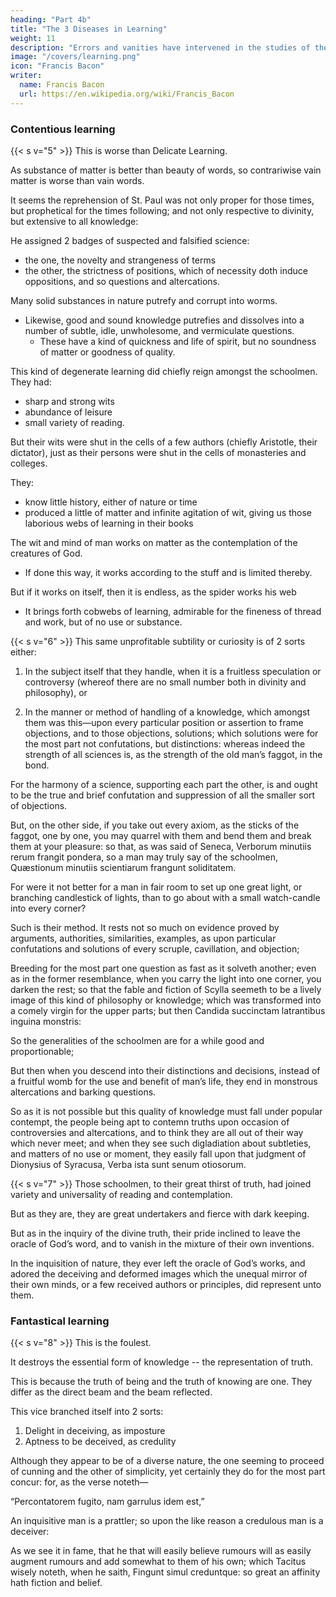 ```yaml
---
heading: "Part 4b"
title: "The 3 Diseases in Learning"
weight: 11
description: "Errors and vanities have intervened in the studies of the learned"
image: "/covers/learning.png"
icon: "Francis Bacon"
writer:
  name: Francis Bacon
  url: https://en.wikipedia.org/wiki/Francis_Bacon
---
```



### Contentious learning

{{< s v="5" >}} This is worse than Delicate Learning.

As substance of matter is better than beauty of words, so contrariwise vain matter is worse than vain words.

It seems the reprehension of St. Paul was not only proper for those times, but prophetical for the times following; and not only respective to divinity, but extensive to all knowledge:

<!-- Devita profanas vocum novitates, et oppositiones falsi nominis scientiæ.   -->

He assigned 2 badges of suspected and falsified science:

- the one, the novelty and strangeness of terms
- the other, the strictness of positions, which of necessity doth induce oppositions, and so questions and altercations. 

Many solid substances in nature putrefy and corrupt into worms.
- Likewise, good and sound knowledge putrefies and dissolves into a number of subtle, idle, unwholesome, and vermiculate questions.
  - These have a kind of quickness and life of spirit, but no soundness of matter or goodness of quality. 

This kind of degenerate learning did chiefly reign amongst the schoolmen. They had:
- sharp and strong wits
- abundance of leisure
- small variety of reading.

But their wits were shut in the cells of a few authors (chiefly Aristotle, their dictator), just as their persons were shut in the cells of monasteries and colleges. 

They:
- know little history, either of nature or time
- produced a little of matter and infinite agitation of wit, giving us those laborious webs of learning in their books

The wit and mind of man works on matter as the contemplation of the creatures of God.
- If done this way, it works according to the stuff and is limited thereby. 

But if it works on itself, then it is endless, as the spider works his web
- It brings forth cobwebs of learning, admirable for the fineness of thread and work, but of no use or substance.


{{< s v="6" >}} This same unprofitable subtility or curiosity is of 2 sorts either:

1. In the subject itself that they handle, when it is a fruitless speculation or controversy (whereof there are no small number both in divinity and philosophy), or 

2. In the manner or method of handling of a knowledge, which amongst them was this—upon every particular position or assertion to frame objections, and to those objections, solutions; which solutions were for the most part not confutations, but distinctions: whereas indeed the strength of all sciences is, as the strength of the old man’s faggot, in the bond.

For the harmony of a science, supporting each part the other, is and ought to be the true and brief confutation and suppression of all the smaller sort of objections.  

But, on the other side, if you take out every axiom, as the sticks of the faggot, one by one, you may quarrel with them and bend them and break them at your pleasure: so that, as was said of Seneca, Verborum minutiis rerum frangit pondera, so a man may truly say of the schoolmen, Quæstionum minutiis scientiarum frangunt soliditatem.  

For were it not better for a man in fair room to set up one great light, or branching candlestick of lights, than to go about with a small watch-candle into every corner?  

Such is their method. It rests not so much on evidence proved by arguments, authorities, similarities, examples, as upon particular confutations and solutions of every scruple, cavillation, and objection; 

Breeding for the most part one question as fast as it solveth another; even as in the former resemblance, when you carry the light into one corner, you darken the rest; so that the fable and fiction of Scylla seemeth to be a lively image of this kind of philosophy or knowledge; which was transformed into a comely virgin for the upper parts; but then Candida succinctam latrantibus inguina monstris: 

So the generalities of the schoolmen are for a while good and proportionable; 

But then when you descend into their distinctions and decisions, instead of a fruitful womb for the use and benefit of man’s life, they end in monstrous altercations and barking questions.  

So as it is not possible but this quality of knowledge must fall under popular contempt, the people being apt to contemn truths upon occasion of controversies and altercations, and to think they are all out of their way which never meet; and when they see such digladiation about subtleties, and matters of no use or moment, they easily fall upon that judgment of Dionysius of Syracusa, Verba ista sunt senum otiosorum.


{{< s v="7" >}} Those schoolmen, to their great thirst of truth, had joined variety and universality of reading and contemplation. 

 <!-- they had proved excellent lights, to the great advancement of all learning and knowledge.  -->

But as they are, they are great undertakers and fierce with dark keeping. 

But as in the inquiry of the divine truth, their pride inclined to leave the oracle of God’s word, and to vanish in the mixture of their own inventions. 

In the inquisition of nature, they ever left the oracle of God’s works, and adored the deceiving and deformed images which the unequal mirror of their own minds, or a few received authors or principles, did represent unto them.  
<!-- And thus much for the second disease of learning. -->


### Fantastical learning

{{< s v="8" >}} This is the foulest. 

 <!-- 3rd vice or disease of learning which concerns deceit or untruth, it is of all the rest the foulest; as that which doth  -->

It destroys the essential form of knowledge -- the representation of truth.

This is because the truth of being and the truth of knowing are one. They differ as the direct beam and the beam reflected.  

This vice branched itself into 2 sorts:

1. Delight in deceiving, as imposture
2. Aptness to be deceived, as credulity

Although they appear to be of a diverse nature, the one seeming to proceed of cunning and the other of simplicity, yet certainly they do for the most part concur: for, as the verse noteth—

“Percontatorem fugito, nam garrulus idem est,”

An inquisitive man is a prattler; so upon the like reason a credulous man is a deceiver: 

As we see it in fame, that he that will easily believe rumours will as easily augment rumours and add somewhat to them of his own; which Tacitus wisely noteth, when he saith, Fingunt simul creduntque: so great an affinity hath fiction and belief.
